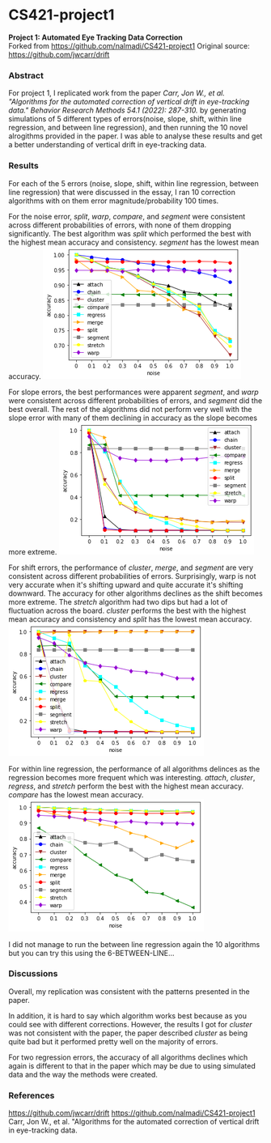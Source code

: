 # CS421-project1

**Project 1: Automated Eye Tracking Data Correction**<br>
Forked from https://github.com/nalmadi/CS421-project1
Original source: https://github.com/jwcarr/drift 

### Abstract
For project 1, I replicated work from the paper *Carr, Jon W., et al. "Algorithms for the automated correction of vertical drift in eye-tracking data." Behavior Research Methods 54.1 (2022): 287-310.* by generating simulations of 5 different types of errors(noise, slope, shift, within line regression, and between line regression), and then running the 10 novel alrogithms provided in the paper. I was able to analyse these results and get a better understanding of vertical drift in eye-tracking data.

### Results
For each of the 5 errors (noise, slope, shift, within line regression, between line regression) that were discussed in the essay, I ran 10 correction algorithms with on them error magnitude/probability 100 times.

For the noise error, *split*, *warp*, *compare*, and *segment* were consistent across different probabilities of errors, with none of them dropping significantly. The best algorithm was *split* which performed the best with the highest mean accuracy and consistency. *segment* has the lowest mean accuracy.
![Fig 1. Noise error](/results/noise.png "Noise error Results")

For slope errors, the best performances were apparent *segment*, and *warp* were consistent across different probabilities of errors, and *segment* did the best overall. The rest of the algorithms did not perform very well with the slope error with many of them declining in accuracy as the slope becomes more extreme.
![Fig 2. Slope error](/results/slope.png "Slope error Results")

For shift errors, the performance of *cluster*, *merge*, and *segment* are very consistent across different probabilities of errors. Surprisingly, warp is not very accurate when it's shifting upward and quite accurate it's shifting downward. The accuracy for other algorithms declines as the shift becomes more extreme. The *stretch* algorithm had two dips but had a lot of fluctuation across the board. *cluster* performs the best with the highest mean accuracy and consistency and *split* has the lowest mean accuracy.
![Fig 3. Shift error](/results/shift.png "Shift error results")

For within line regression, the performance of all algorithms delinces as the regression becomes more frequent which was interesting. *attach*, *cluster*, *regress*, and *stretch* perform the best with the highest mean accuracy. *compare* has the lowest mean accuracy.
![Fig 4. Within-line regression error](/results/within.png "Fig 4. Within-line regression error")

I did not manage to run the between line regression again the 10 algorithms but you can try this using the 6-BETWEEN-LINE...


### Discussions

Overall, my replication was consistent with the patterns presented in the paper. 

In addition, it is hard to say which algorithm works best because as you could see with different corrections. However, the results I got for *cluster* was not consistent with the paper, the paper described *cluster* as being quite bad but it performed pretty well on the majority of errors.

For two regression errors, the accuracy of all algorithms declines which again is different to that in the paper which may be due to using simulated data and the way the methods were created.

### References
https://github.com/jwcarr/drift
https://github.com/nalmadi/CS421-project1
Carr, Jon W., et al. "Algorithms for the automated correction of vertical drift in eye-tracking data.
